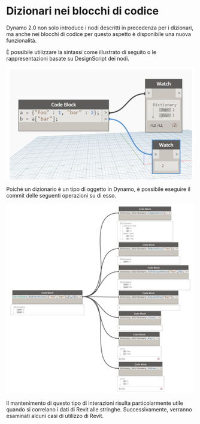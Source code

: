 

# Dizionari nei blocchi di codice

Dynamo 2.0 non solo introduce i nodi descritti in precedenza per i dizionari, ma anche nei blocchi di codice per questo aspetto è disponibile una nuova funzionalità.

È possibile utilizzare la sintassi come illustrato di seguito o le rappresentazioni basate su DesignScript dei nodi.

![IMMAGINE](images/9-1/DYN20_Dictionary.png)

Poiché un dizionario è un tipo di oggetto in Dynamo, è possibile eseguire il commit delle seguenti operazioni su di esso.

![IMMAGINE](images/9-3/9-3_dictionaryCodeBlocks.png)

Il mantenimento di questo tipo di interazioni risulta particolarmente utile quando si correlano i dati di Revit alle stringhe. Successivamente, verranno esaminati alcuni casi di utilizzo di Revit.


